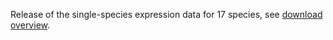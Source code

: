 Release of the single-species expression data for 17 species, see [download overview](https://archives.bgee.org/13-2/?page=download&action=proc_values).
